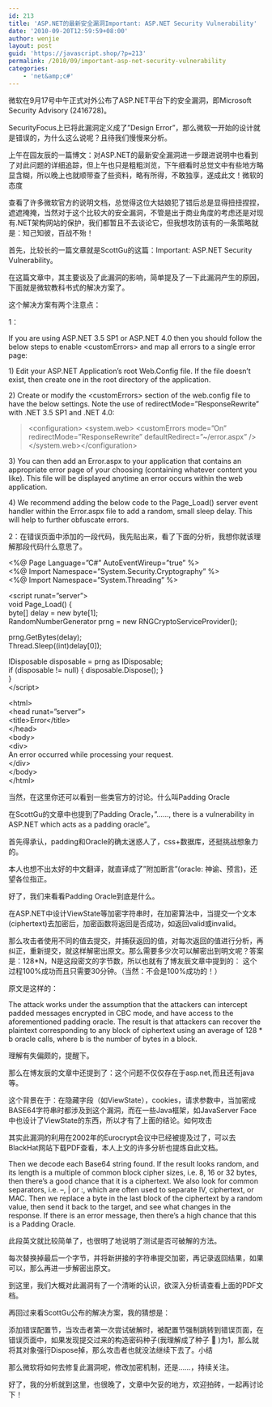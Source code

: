 ```yaml
---
id: 213
title: 'ASP.NET的最新安全漏洞Important: ASP.NET Security Vulnerability'
date: '2010-09-20T12:59:59+08:00'
author: wenjie
layout: post
guid: 'https://javascript.shop/?p=213'
permalink: /2010/09/important-asp-net-security-vulnerability
categories:
    - 'net&amp;c#'
---
```


微软在9月17号中午正式对外公布了ASP.NET平台下的安全漏洞，即Microsoft Security Advisory (2416728)。

SecurityFocus上已将此漏洞定义成了”Design Error”，那么微软一开始的设计就是错误的，为什么这么说呢？且待我们慢慢来分析。

上午在园友辰的一篇博文：对ASP.NET的最新安全漏洞进一步跟进说明中也看到了对此问题的详细追踪，但上午也只是粗粗浏览，下午细看时总觉文中有些地方略显含糊，所以晚上也就顺带查了些资料，略有所得，不敢独享，遂成此文！微软的态度

查看了许多微软官方的说明文档，总觉得这位大姑娘犯了错后总是显得扭扭捏捏，遮遮掩掩，当然对于这个比较大的安全漏洞，不管是出于商业角度的考虑还是对现有.NET架构网站的保护，我们都暂且不去谈论它，但我想攻防该有的一条策略就是：知己知彼，百战不殆！

首先，比较长的一篇文章就是ScottGu的这篇：Important: ASP.NET Security Vulnerability。

在这篇文章中，其主要谈及了此漏洞的影响，简单提及了一下此漏洞产生的原因，下面就是微软教科书式的解决方案了。

这个解决方案有两个注意点：

1：

If you are using ASP.NET 3.5 SP1 or ASP.NET 4.0 then you should follow the below steps to enable &lt;customErrors&gt; and map all errors to a single error page:

1\) Edit your ASP.NET Application’s root Web.Config file. If the file doesn’t exist, then create one in the root directory of the application.

2\) Create or modify the &lt;customErrors&gt; section of the web.config file to have the below settings. Note the use of redirectMode=”ResponseRewrite” with .NET 3.5 SP1 and .NET 4.0:

> &lt;configuration&gt; &lt;system.web&gt; &lt;customErrors mode=”On” redirectMode=”ResponseRewrite” defaultRedirect=”~/error.aspx” /&gt; &lt;/system.web&gt;&lt;/configuration&gt;

3\) You can then add an Error.aspx to your application that contains an appropriate error page of your choosing (containing whatever content you like). This file will be displayed anytime an error occurs within the web application.

4\) We recommend adding the below code to the Page\_Load() server event handler within the Error.aspx file to add a random, small sleep delay. This will help to further obfuscate errors.

2：在错误页面中添加的一段代码，我先贴出来，看了下面的分析，我想你就该理解那段代码什么意思了。

&lt;%@ Page Language=”C#” AutoEventWireup=”true” %&gt;  
&lt;%@ Import Namespace=”System.Security.Cryptography” %&gt;  
&lt;%@ Import Namespace=”System.Threading” %&gt;  
  
&lt;script runat=”server”&gt;  
 void Page\_Load() {  
 byte\[\] delay = new byte\[1\];  
 RandomNumberGenerator prng = new RNGCryptoServiceProvider();  
  
 prng.GetBytes(delay);  
 Thread.Sleep((int)delay\[0\]);  
   
 IDisposable disposable = prng as IDisposable;  
 if (disposable != null) { disposable.Dispose(); }  
 }  
&lt;/script&gt;  
  
&lt;html&gt;  
&lt;head runat=”server”&gt;  
 &lt;title&gt;Error&lt;/title&gt;  
&lt;/head&gt;  
&lt;body&gt;  
 &lt;div&gt;  
 An error occurred while processing your request.  
 &lt;/div&gt;  
&lt;/body&gt;  
&lt;/html&gt;

当然，在这里你还可以看到一些类官方的讨论。什么叫Padding Oracle

在ScottGu的文章中也提到了Padding Oracle，”……, there is a vulnerability in ASP.NET which acts as a padding oracle”。

首先得承认，padding和Oracle的确太迷惑人了，css+数据库，还挺挑战想象力的。

本人也想不出太好的中文翻译，就直译成了”附加断言”(oracle: 神谕、预言)，还望各位指正。

好了，我们来看看Padding Oracle到底是什么。

在ASP.NET中设计ViewState等加密字符串时，在加密算法中，当提交一个文本(ciphertext)去加密后，加密函数将返回是否成功，如返回valid或invalid。

那么攻击者使用不同的值去提交，并捕获返回的值，对每次返回的值进行分析，再纠正，重新提交，就这样解密出原文。那么需要多少次可以解密出到明文呢？答案是：128\*N，N是这段密文的字节数，所以也就有了博友辰文章中提到的： 这个过程100%成功而且只需要30分钟。（当然：不会是100%成功的！）

原文是这样的：

The attack works under the assumption that the attackers can intercept padded messages encrypted in CBC mode, and have access to the aforementioned padding oracle. The result is that attackers can recover the plaintext corresponding to any block of ciphertext using an average of 128 \* b oracle calls, where b is the number of bytes in a block.

理解有失偏颇的，提醒下。

那么在博友辰的文章中还提到了：这个问题不仅仅存在于asp.net,而且还有java等。

这个背景在于：在隐藏字段（如ViewState），cookies，请求参数中，当加密成BASE64字符串时都涉及到这个漏洞，而在一些Java框架，如JavaServer Face中也设计了ViewState的东西，所以才有了上面的结论。如何攻击

其实此漏洞的利用在2002年的Eurocrypt会议中已经被提及过了，可以去BlackHat网站下载PDF查看，本人上文的许多分析也提炼自此文档。

Then we decode each Base64 string found. If the result looks random, and its length is a multiple of common block cipher sizes, i.e. 8, 16 or 32 bytes, then there’s a good chance that it is a ciphertext. We also look for common separators, i.e. –, | or :, which are often used to separate IV, ciphertext, or MAC. Then we replace a byte in the last block of the ciphertext by a random value, then send it back to the target, and see what changes in the response. If there is an error message, then there’s a high chance that this is a Padding Oracle.

此段英文就比较简单了，也很明了地说明了测试是否可破解的方法。

每次替换掉最后一个字节，并将新拼接的字符串提交加密，再记录返回结果，如果可以，那么再进一步解密出原文。

到这里，我们大概对此漏洞有了一个清晰的认识，欲深入分析请查看上面的PDF文档。

再回过来看ScottGu公布的解决方案，我的猜想是：

添加错误配置节，当攻击者第一次尝试破解时，被配置节强制跳转到错误页面，在错误页面中，如果发现提交过来的构造密码种子(我理解成了种子 🙂 )为1，那么就将其对象强行Dispose掉，那么攻击者也就没法继续下去了。小结

那么微软将如何去修复此漏洞呢，修改加密机制，还是……，持续关注。

好了，我的分析就到这里，也很晚了，文章中欠妥的地方，欢迎拍砖，一起再讨论下！
